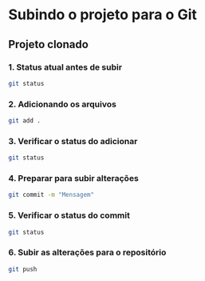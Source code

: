 # Subindo o projeto para o Git
## Projeto clonado

### 1. Status atual antes de subir 

``` bash
git status
```

### 2. Adicionando os arquivos  

``` bash
git add .
```
### 3. Verificar o status do adicionar 

``` bash
git status
```

### 4. Preparar para subir alterações 

``` bash
git commit -m "Mensagem"
```

### 5. Verificar o status do commit 

``` bash
git status
```

### 6. Subir as alterações para o repositório

``` bash
git push
```